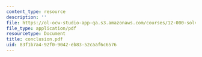 ```yaml
---
content_type: resource
description: ''
file: https://ol-ocw-studio-app-qa.s3.amazonaws.com/courses/12-000-solving-complex-problems-fall-2003/83f1b7a492f09042eb8352caaf6c6576_conclusion.pdf
file_type: application/pdf
resourcetype: Document
title: conclusion.pdf
uid: 83f1b7a4-92f0-9042-eb83-52caaf6c6576
---
```

